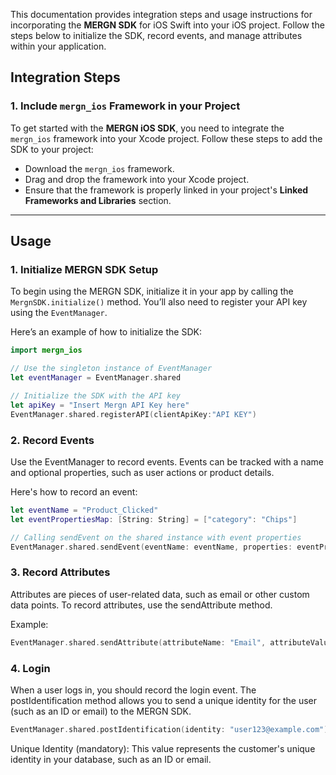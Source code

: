 This documentation provides integration steps and usage instructions for incorporating the **MERGN SDK** for iOS Swift into your iOS project. Follow the steps below to initialize the SDK, record events, and manage attributes within your application.

## Integration Steps

### 1. Include `mergn_ios` Framework in your Project

To get started with the **MERGN iOS SDK**, you need to integrate the `mergn_ios` framework into your Xcode project. Follow these steps to add the SDK to your project:

- Download the `mergn_ios` framework.
- Drag and drop the framework into your Xcode project.
- Ensure that the framework is properly linked in your project's **Linked Frameworks and Libraries** section.

---

## Usage

### 1. Initialize MERGN SDK Setup

To begin using the MERGN SDK, initialize it in your app by calling the `MergnSDK.initialize()` method. You’ll also need to register your API key using the `EventManager`.

Here’s an example of how to initialize the SDK:

```swift
import mergn_ios

// Use the singleton instance of EventManager
let eventManager = EventManager.shared

// Initialize the SDK with the API key
let apiKey = "Insert Mergn API Key here"
EventManager.shared.registerAPI(clientApiKey:"API KEY")
```
### 2. Record Events


Use the EventManager to record events. Events can be tracked with a name and optional properties, such as user actions or product details.

Here's how to record an event:

```swift
let eventName = "Product_Clicked"
let eventPropertiesMap: [String: String] = ["category": "Chips"]

// Calling sendEvent on the shared instance with event properties
EventManager.shared.sendEvent(eventName: eventName, properties: eventPropertiesMap)
```

### 3. Record Attributes
Attributes are pieces of user-related data, such as email or other custom data points. To record attributes, use the sendAttribute method.

Example:
```swift
EventManager.shared.sendAttribute(attributeName: "Email", attributeValue: "user@example.com")
```


### 4. Login
When a user logs in, you should record the login event. The postIdentification method allows you to send a unique identity for the user (such as an ID or email) to the MERGN SDK.

```swift
EventManager.shared.postIdentification(identity: "user123@example.com")
```
Unique Identity (mandatory): This value represents the customer's unique identity in your database, such as an ID or email.
